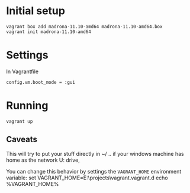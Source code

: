 
# Initial setup

```
vagrant box add madrona-11.10-amd64 madrona-11.10-amd64.box
vagrant init madrona-11.10-amd64
```

# Settings

In Vagrantfile

    config.vm.boot_mode = :gui

# Running 

``vagrant up``

## Caveats

This will try to put your stuff directly in ~/ .. if your windows machine has home as the network U: drive,

You can change this behavior by settings the ``VAGRANT_HOME`` environment variable:
    set VAGRANT_HOME=E:\projects\vagrant\.vagrant.d
    echo %VAGRANT_HOME%
